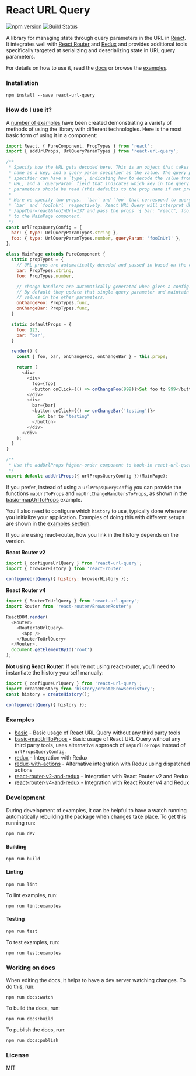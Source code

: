 # React URL Query

[![npm version](https://badge.fury.io/js/react-url-query.svg)](https://badge.fury.io/js/react-url-query)
[![Build Status](https://travis-ci.org/pbeshai/react-url-query.svg?branch=master)](https://travis-ci.org/pbeshai/react-url-query)

A library for managing state through query parameters in the URL in [React](https://facebook.github.io/react/). It integrates well with [React Router](https://github.com/ReactTraining/react-router) and [Redux](https://github.com/reactjs/redux) and provides additional tools specifically targeted at serializing and deserializing state in URL query parameters.

For details on how to use it, read the [docs](https://pbeshai.github.io/react-url-query) or browse the [examples](https://github.com/pbeshai/react-url-query/tree/master/examples).

### Installation

```
npm install --save react-url-query
```

### How do I use it?

A [number of examples](https://github.com/pbeshai/react-url-query/tree/master/examples) have been created demonstrating a variety of methods of using the library with different technologies. Here is the most basic form of using it in a component:

```js
import React, { PureComponent, PropTypes } from 'react';
import { addUrlProps, UrlQueryParamTypes } from 'react-url-query';

/**
 * Specify how the URL gets decoded here. This is an object that takes the prop
 * name as a key, and a query param specifier as the value. The query param
 * specifier can have a `type`, indicating how to decode the value from the
 * URL, and a `queryParam` field that indicates which key in the query
 * parameters should be read (this defaults to the prop name if not provided).
 *
 * Here we specify two props,  `bar` and `foo` that correspond to query parameters
 * `bar` and `fooInUrl` respectively. React URL Query will interpret URLs like
 * /app?bar=react&fooInUrl=137 and pass the props `{ bar: "react", foo: 137 }`
 * to the MainPage component.
 */
const urlPropsQueryConfig = {
  bar: { type: UrlQueryParamTypes.string },
  foo: { type: UrlQueryParamTypes.number, queryParam: 'fooInUrl' },
};

class MainPage extends PureComponent {
  static propTypes = {
    // URL props are automatically decoded and passed in based on the config
    bar: PropTypes.string,
    foo: PropTypes.number,

    // change handlers are automatically generated when given a config.
    // By default they update that single query parameter and maintain existing
    // values in the other parameters.
    onChangeFoo: PropTypes.func,
    onChangeBar: PropTypes.func,
  }

  static defaultProps = {
    foo: 123,
    bar: 'bar',
  }

  render() {
    const { foo, bar, onChangeFoo, onChangeBar } = this.props;

    return (
      <div>
        <div>
          foo={foo}
          <button onClick={() => onChangeFoo(999)}>Set foo to 999</button>
        </div>
        <div>
          bar={bar}
          <button onClick={() => onChangeBar('testing')}>
            Set bar to "testing"
          </button>
        </div>
      </div>
    );
  }
}

/**
 * Use the addUrlProps higher-order component to hook-in react-url-query.
 */
export default addUrlProps({ urlPropsQueryConfig })(MainPage);
```

If you prefer, instead of using a `urlPropsQueryConfig` you can provide the functions `mapUrlToProps` and `mapUrlChangeHandlersToProps`, as shown in the [basic-mapUrlToProps](https://github.com/pbeshai/react-url-query/tree/master/examples/basic-mapUrlToProps) example.


You'll also need to configure which `history` to use, typically done wherever you initialize your application. Examples of doing this with different setups are shown in the [examples section](https://github.com/pbeshai/react-url-query/tree/master/examples).

If you are using react-router, how you link in the history depends on the version.

**React Router v2**

```js
import { configureUrlQuery } from 'react-url-query';
import { browserHistory } from 'react-router'

configureUrlQuery({ history: browserHistory });
```

**React Router v4**

```js
import { RouterToUrlQuery } from 'react-url-query';
import Router from 'react-router/BrowserRouter';

ReactDOM.render(
  <Router>
    <RouterToUrlQuery>
      <App />
    </RouterToUrlQuery>
  </Router>,
  document.getElementById('root')
);
```


**Not using React Router.** If you're not using react-router, you'll need to instantiate the history yourself manually:

```js
import { configureUrlQuery } from 'react-url-query';
import createHistory from 'history/createBrowserHistory';
const history = createHistory();

configureUrlQuery({ history });
```

### Examples

- [basic](https://github.com/pbeshai/react-url-query/tree/master/examples/basic) - Basic usage of React URL Query without any third party tools
- [basic-mapUrlToProps](https://github.com/pbeshai/react-url-query/tree/master/examples/basic-mapUrlToProps) - Basic usage of React URL Query without any third party tools, uses alternative approach of `mapUrlToProps` instead of `urlPropsQueryConfig`.
- [redux](https://github.com/pbeshai/react-url-query/tree/master/examples/redux) - Integration with Redux
- [redux-with-actions](https://github.com/pbeshai/react-url-query/tree/master/examples/redux-with-actions) - Alternative integration with Redux using dispatched actions
- [react-router-v2-and-redux](https://github.com/pbeshai/react-url-query/tree/master/examples/react-router-v2-and-redux) - Integration with React Router v2 and Redux
- [react-router-v4-and-redux](https://github.com/pbeshai/react-url-query/tree/master/examples/react-router-v4-and-redux) - Integration with React Router v4 and Redux


### Development

During development of examples, it can be helpful to have a watch running automatically rebuilding the package when changes take place. To get this running run:

```
npm run dev
```

#### Building

```
npm run build
```

#### Linting

```
npm run lint
```

To lint examples, run:

```
npm run lint:examples
```

#### Testing

```
npm run test
```

To test examples, run:

```
npm run test:examples
```

### Working on docs

When editing the docs, it helps to have a dev server watching changes. To do this, run:

```
npm run docs:watch
```

To build the docs, run:

```
npm run docs:build
```

To publish the docs, run:

```
npm run docs:publish
```


### License

MIT
